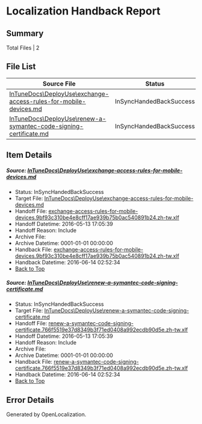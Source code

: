 # <a name='report-top'></a> Localization Handback Report

## Summary
 Total Files | 2

## File List
 Source File | Status | Details 
 ----------- | ------ | ------- 
 [InTuneDocs\DeployUse\exchange-access-rules-for-mobile-devices.md](https://github.com/Microsoft/IntuneDocs-pr/blob/779127bfd39145010f0d9b6609286aaf4dedfdc8/InTuneDocs/DeployUse/exchange-access-rules-for-mobile-devices.md) | InSyncHandedBackSuccess | [Details](#ef0b9901e340aec8b2b516f0180133e37833bf3742)
 [InTuneDocs\DeployUse\renew-a-symantec-code-signing-certificate.md](https://github.com/Microsoft/IntuneDocs-pr/blob/779127bfd39145010f0d9b6609286aaf4dedfdc8/InTuneDocs/DeployUse/renew-a-symantec-code-signing-certificate.md) | InSyncHandedBackSuccess | [Details](#566a226c19825990c6a34bffbbd9d1cd6a242ddb226)

## Item Details
##### <a name='ef0b9901e340aec8b2b516f0180133e37833bf3742'></a> Source: [InTuneDocs\DeployUse\exchange-access-rules-for-mobile-devices.md](https://github.com/Microsoft/IntuneDocs-pr/blob/779127bfd39145010f0d9b6609286aaf4dedfdc8/InTuneDocs/DeployUse/exchange-access-rules-for-mobile-devices.md)
* Status: InSyncHandedBackSuccess
* Target File: [InTuneDocs\DeployUse\exchange-access-rules-for-mobile-devices.md](https://github.com/Microsoft/IntuneDocs-pr.zh-tw/blob/f538a7ad23fb33c4d7d4593c976d758ca7472247/InTuneDocs/DeployUse/exchange-access-rules-for-mobile-devices.md)
* Handoff File: [exchange-access-rules-for-mobile-devices.9bf93c310be4e8cff17ae939b75b0ac540891b24.zh-tw.xlf](https://github.com/Microsoft/EM.handoff/blob/a00150dfb1d07832e2735db8ddd38adced356086/ol-handoff/Microsoft/IntuneDocs-pr.zh-tw/master/exchange-access-rules-for-mobile-devices.9bf93c310be4e8cff17ae939b75b0ac540891b24.zh-tw.xlf)
* Handoff Datetime: 2016-05-13 17:05:39
* Handoff Reason: Include
* Archive File: 
* Archive Datetime: 0001-01-01 00:00:00
* Handback File: [exchange-access-rules-for-mobile-devices.9bf93c310be4e8cff17ae939b75b0ac540891b24.zh-tw.xlf](https://github.com/Microsoft/EM.handback/blob/329d2570bedc9637a4770caa7626443545efa732/ol-handback/Microsoft/IntuneDocs-pr.zh-tw/master/exchange-access-rules-for-mobile-devices.9bf93c310be4e8cff17ae939b75b0ac540891b24.zh-tw.xlf)
* Handback Datetime: 2016-06-14 02:52:34
* [Back to Top](#report-top)

##### <a name='566a226c19825990c6a34bffbbd9d1cd6a242ddb226'></a> Source: [InTuneDocs\DeployUse\renew-a-symantec-code-signing-certificate.md](https://github.com/Microsoft/IntuneDocs-pr/blob/779127bfd39145010f0d9b6609286aaf4dedfdc8/InTuneDocs/DeployUse/renew-a-symantec-code-signing-certificate.md)
* Status: InSyncHandedBackSuccess
* Target File: [InTuneDocs\DeployUse\renew-a-symantec-code-signing-certificate.md](https://github.com/Microsoft/IntuneDocs-pr.zh-tw/blob/f538a7ad23fb33c4d7d4593c976d758ca7472247/InTuneDocs/DeployUse/renew-a-symantec-code-signing-certificate.md)
* Handoff File: [renew-a-symantec-code-signing-certificate.766f5519e37d8349b3f71ed0408a992ecdb90d5e.zh-tw.xlf](https://github.com/Microsoft/EM.handoff/blob/a00150dfb1d07832e2735db8ddd38adced356086/ol-handoff/Microsoft/IntuneDocs-pr.zh-tw/master/renew-a-symantec-code-signing-certificate.766f5519e37d8349b3f71ed0408a992ecdb90d5e.zh-tw.xlf)
* Handoff Datetime: 2016-05-13 17:05:39
* Handoff Reason: Include
* Archive File: 
* Archive Datetime: 0001-01-01 00:00:00
* Handback File: [renew-a-symantec-code-signing-certificate.766f5519e37d8349b3f71ed0408a992ecdb90d5e.zh-tw.xlf](https://github.com/Microsoft/EM.handback/blob/329d2570bedc9637a4770caa7626443545efa732/ol-handback/Microsoft/IntuneDocs-pr.zh-tw/master/renew-a-symantec-code-signing-certificate.766f5519e37d8349b3f71ed0408a992ecdb90d5e.zh-tw.xlf)
* Handback Datetime: 2016-06-14 02:52:34
* [Back to Top](#report-top)


## Error Details

Generated by OpenLocalization.
